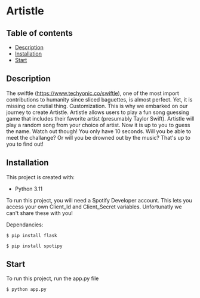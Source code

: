 # Artistle

## Table of contents
* [Description](#Description)
* [Installation](#Installation)
* [Start](#Start)

## Description
The swiftle (https://www.techyonic.co/swiftle), one of the most import contributions to humanity since sliced baguettes, is almost perfect. Yet, it is missing one crutial thing. Customization. This is why we embarked on our journey to create Artistle. Artistle allows users to play a fun song guessing game that includes their favorite artist (presumably Taylor Swift). Artistle will play a random song from your choice of artist. Now it is up to you to guess the name. Watch out though! You only have 10 seconds. Will you be able to meet the challange? Or will you be drowned out by the music? That's up to you to find out!

## Installation
This project is created with:
* Python 3.11

To run this project, you will need a Spotify Developer account. This lets you access your own Client_Id and Client_Secret variables. Unfortunatly we can't share these with you!

Dependancies:
```
$ pip install flask

```
```
$ pip install spotipy

```
	
## Start
To run this project, run the app.py file

```
$ python app.py

```
